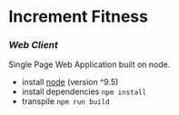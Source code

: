 # Increment Fitness
### _Web Client_

Single Page Web Application built on node.  
- install [node](https://nodejs.org/en/) (version ^9.5)
- install dependencies `npm install`
- transpile `npm run build`
